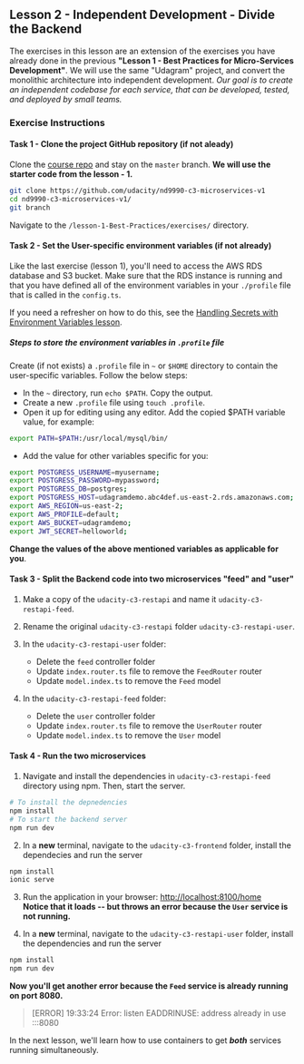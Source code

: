 ## Lesson 2 - Independent Development - Divide the Backend
The exercises in this lesson are an extension of the exercises you have already done in the previous **"Lesson 1 - Best Practices for Micro-Services Development"**.  We will use the same "Udagram" project, and convert the monolithic architecture into independent development. *Our goal is to create an independent codebase for each service, that can be developed, tested, and deployed by small teams.*

### Exercise Instructions
#### Task 1 - Clone the project GitHub repository (if not aleady)
Clone the [course repo](https://github.com/mmphegos/cloud-developer) and stay on the `master` branch. **We will use the starter code from the lesson - 1.** 
```bash
git clone https://github.com/udacity/nd9990-c3-microservices-v1
cd nd9990-c3-microservices-v1/
git branch
```
Navigate to the `/lesson-1-Best-Practices/exercises/` directory.


#### Task 2 - Set the User-specific environment variables (if not already)
Like the last exercise (lesson 1), you'll need to access the AWS RDS database and S3 bucket.  Make sure that the RDS instance is running and that you have defined all of the environment variables in your `./profile` file that is called in the `config.ts`. 

If you need a refresher on how to do this, see the [Handling Secrets with Environment Variables lesson](https://classroom.udacity.com/nanodegrees/nd9990/parts/5d4b2317-8333-47b3-a9ec-ea2cf0a3efbb/modules/ab95831d-3105-400e-9c49-01a9d85e5a65/lessons/9bab122b-1f83-461f-b4dc-f167ab2e9072/concepts/5e27708d-263c-422d-bc56-d4b867691b56 ). 

##### Steps to store the environment variables in `.profile` file
Create (if not exists) a `.profile` file in `~` or `$HOME` directory to contain the user-specific variables. Follow the below steps: 
* In the `~` directory, run `echo $PATH`. Copy the output.
* Create a new `.profile` file using `touch .profile`. 
* Open it up for editing using any editor. Add the copied $PATH variable value, for example:
```bash
export PATH=$PATH:/usr/local/mysql/bin/
```
* Add the value for other variables specific for you:
```bash
export POSTGRESS_USERNAME=myusername;
export POSTGRESS_PASSWORD=mypassword;
export POSTGRESS_DB=postgres;
export POSTGRESS_HOST=udagramdemo.abc4def.us-east-2.rds.amazonaws.com;
export AWS_REGION=us-east-2;
export AWS_PROFILE=default;
export AWS_BUCKET=udagramdemo;
export JWT_SECRET=helloworld;
```
**Change the values of the above mentioned variables as applicable for you**. 

#### Task 3 - Split the Backend code into two microservices "feed" and "user"
1. Make a copy of the `udacity-c3-restapi` and name it `udacity-c3-restapi-feed`.
2. Rename the original `udacity-c3-restapi` folder `udacity-c3-restapi-user`.
3. In the `udacity-c3-restapi-user` folder:
    * Delete the `feed` controller folder
    * Update `index.router.ts` file to remove the `FeedRouter` router
    * Update `model.index.ts` to remove the `Feed` model

4. In the `udacity-c3-restapi-feed` folder:
    * Delete the `user` controller folder
    * Update `index.router.ts` file to remove the `UserRouter` router
    * Update `model.index.ts` to remove the `User` model



#### Task 4 - Run the two microservices  
1. Navigate and install the dependencies in `udacity-c3-restapi-feed` directory using npm. Then, start the server.

```bash
# To install the depnedencies
npm install
# To start the backend server
npm run dev
```

2. In a **new** terminal, navigate to the `udacity-c3-frontend` folder, install the dependecies and run the server

```bash
npm install
ionic serve
```

3. Run the application in your browser: [http://localhost:8100/home](http://localhost:8100/home)  
**Notice that it loads -- but throws an error because the `User` service is not running.**

4. In a **new** terminal, navigate to the `udacity-c3-restapi-user` folder, install the dependencies and run the server

```bash
npm install
npm run dev
```

**Now you'll get another error because the `Feed` service is already running on port 8080.**

>[ERROR] 19:33:24 Error: listen EADDRINUSE: address already in use :::8080

In the next lesson, we'll learn how to use containers to get ***both*** services running simultaneously.
